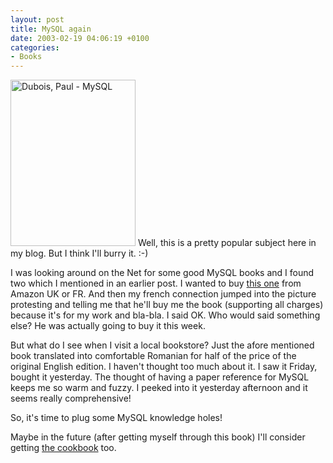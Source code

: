 ```yaml
---
layout: post
title: MySQL again
date: 2003-02-19 04:06:19 +0100
categories:
- Books
---
```

<img src="http://www.rusiczki.net/blog/blogpics/mysql_book.JPG" width="200" height="266" alt="Dubois, Paul - MySQL" class="postimage" /> Well, this is a pretty popular subject here in my blog. But I think I'll burry it. :-)

I was looking around on the Net for some good MySQL books and I found two which I mentioned in an earlier post. I wanted to buy <a href="http://www.amazon.co.uk/exec/obidos/ASIN/0735709211/026-1593954-2034021" title="MySQL by Paul DuBois">this one</a> from Amazon UK or FR. And then my french connection jumped into the picture protesting and telling me that he'll buy me the book (supporting all charges) because it's for my work and bla-bla. I said OK. Who would said something else? He was actually going to buy it this week.

But what do I see when I visit a local bookstore? Just the afore mentioned book translated into comfortable Romanian for half of the price of the original English edition. I haven't thought too much about it. I saw it Friday, bought it yesterday. The thought of having a paper reference for MySQL keeps me so warm and fuzzy. I peeked into it yesterday afternoon and it seems really comprehensive!

So, it's time to plug some MySQL knowledge holes!

Maybe in the future (after getting myself through this book) I'll consider getting <a href="http://www.amazon.co.uk/exec/obidos/ASIN/0596001452/026-1593954-2034021" title="MySQL Cookbook by Paul DuBois">the cookbook</a> too.

